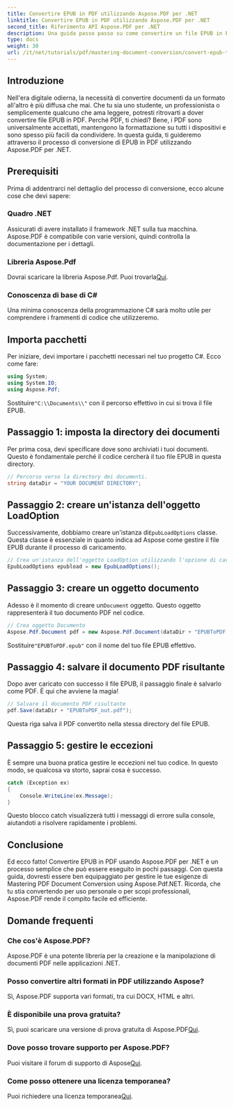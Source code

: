 ```yaml
---
title: Convertire EPUB in PDF utilizzando Aspose.PDF per .NET
linktitle: Convertire EPUB in PDF utilizzando Aspose.PDF per .NET
second_title: Riferimento API Aspose.PDF per .NET
description: Una guida passo passo su come convertire un file EPUB in PDF usando Aspose.PDF per .NET. Facile, efficiente e perfetto per tutti gli utenti.
type: docs
weight: 30
url: /it/net/tutorials/pdf/mastering-document-conversion/convert-epub-to-pdf/
---
```

## Introduzione

Nell'era digitale odierna, la necessità di convertire documenti da un formato all'altro è più diffusa che mai. Che tu sia uno studente, un professionista o semplicemente qualcuno che ama leggere, potresti ritrovarti a dover convertire file EPUB in PDF. Perché PDF, ti chiedi? Bene, i PDF sono universalmente accettati, mantengono la formattazione su tutti i dispositivi e sono spesso più facili da condividere. In questa guida, ti guideremo attraverso il processo di conversione di EPUB in PDF utilizzando Aspose.PDF per .NET.

## Prerequisiti

Prima di addentrarci nel dettaglio del processo di conversione, ecco alcune cose che devi sapere:

### Quadro .NET

Assicurati di avere installato il framework .NET sulla tua macchina. Aspose.PDF è compatibile con varie versioni, quindi controlla la documentazione per i dettagli.

### Libreria Aspose.Pdf

 Dovrai scaricare la libreria Aspose.Pdf. Puoi trovarla[Qui](https://releases.aspose.com/pdf/net/).

### Conoscenza di base di C#

Una minima conoscenza della programmazione C# sarà molto utile per comprendere i frammenti di codice che utilizzeremo.

## Importa pacchetti

Per iniziare, devi importare i pacchetti necessari nel tuo progetto C#. Ecco come fare:

```csharp
using System;
using System.IO;
using Aspose.Pdf;
```

 Sostituire`"C:\\Documents\\"` con il percorso effettivo in cui si trova il file EPUB.

## Passaggio 1: imposta la directory dei documenti

Per prima cosa, devi specificare dove sono archiviati i tuoi documenti. Questo è fondamentale perché il codice cercherà il tuo file EPUB in questa directory.

```csharp
// Percorso verso la directory dei documenti.
string dataDir = "YOUR DOCUMENT DIRECTORY";
```

## Passaggio 2: creare un'istanza dell'oggetto LoadOption

 Successivamente, dobbiamo creare un'istanza di`EpubLoadOptions` classe. Questa classe è essenziale in quanto indica ad Aspose come gestire il file EPUB durante il processo di caricamento.

```csharp
// Crea un'istanza dell'oggetto LoadOption utilizzando l'opzione di caricamento EPUB
EpubLoadOptions epubload = new EpubLoadOptions();
```

## Passaggio 3: creare un oggetto documento

Adesso è il momento di creare un`Document` oggetto. Questo oggetto rappresenterà il tuo documento PDF nel codice.

```csharp
// Crea oggetto Documento
Aspose.Pdf.Document pdf = new Aspose.Pdf.Document(dataDir + "EPUBToPDF.epub", epubload);
```

 Sostituire`"EPUBToPDF.epub"` con il nome del tuo file EPUB effettivo.

## Passaggio 4: salvare il documento PDF risultante

Dopo aver caricato con successo il file EPUB, il passaggio finale è salvarlo come PDF. È qui che avviene la magia!

```csharp
// Salvare il documento PDF risultante
pdf.Save(dataDir + "EPUBToPDF_out.pdf");
```

Questa riga salva il PDF convertito nella stessa directory del file EPUB.

## Passaggio 5: gestire le eccezioni

È sempre una buona pratica gestire le eccezioni nel tuo codice. In questo modo, se qualcosa va storto, saprai cosa è successo.

```csharp
catch (Exception ex)
{
    Console.WriteLine(ex.Message);
}
```

Questo blocco catch visualizzerà tutti i messaggi di errore sulla console, aiutandoti a risolvere rapidamente i problemi.

## Conclusione

Ed ecco fatto! Convertire EPUB in PDF usando Aspose.PDF per .NET è un processo semplice che può essere eseguito in pochi passaggi. Con questa guida, dovresti essere ben equipaggiato per gestire le tue esigenze di Mastering PDF Document Conversion using Aspose.Pdf.NET. Ricorda, che tu stia convertendo per uso personale o per scopi professionali, Aspose.PDF rende il compito facile ed efficiente.

## Domande frequenti

### Che cos'è Aspose.PDF?
Aspose.PDF è una potente libreria per la creazione e la manipolazione di documenti PDF nelle applicazioni .NET.

### Posso convertire altri formati in PDF utilizzando Aspose?
Sì, Aspose.PDF supporta vari formati, tra cui DOCX, HTML e altri.

### È disponibile una prova gratuita?
 Sì, puoi scaricare una versione di prova gratuita di Aspose.PDF[Qui](https://releases.aspose.com/).

### Dove posso trovare supporto per Aspose.PDF?
 Puoi visitare il forum di supporto di Aspose[Qui](https://forum.aspose.com/c/pdf/10).

### Come posso ottenere una licenza temporanea?
 Puoi richiedere una licenza temporanea[Qui](https://purchase.conholdate.com/temporary-license/).
